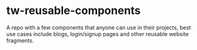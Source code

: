 # tw-reusable-components
A repo with a few components that anyone can use in their projects, best use cases include blogs, login/signup pages and other reusable website fragments.
